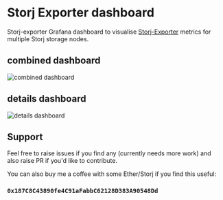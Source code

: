# Storj Exporter dashboard
Storj-exporter Grafana dashboard to visualise [Storj-Exporter](https://github.com/anclrii/Storj-Exporter) metrics for multiple Storj storage nodes.

## combined dashboard
![combined dashboard](https://github.com/anclrii/Storj-Exporter-Dashboard/raw/master/combined%20dashboard.png)

## details dashboard
![details dashboard](https://github.com/anclrii/Storj-Exporter-Dashboard/raw/master/details%20dashboard.png)

## Support
Feel free to raise issues if you find any (currently needs more work) and also raise PR if you'd like to contribute.

You can also buy me a coffee with some Ether/Storj if you find this useful:

### `0x187C8C43890fe4C91aFabbC62128D383A90548Dd`
